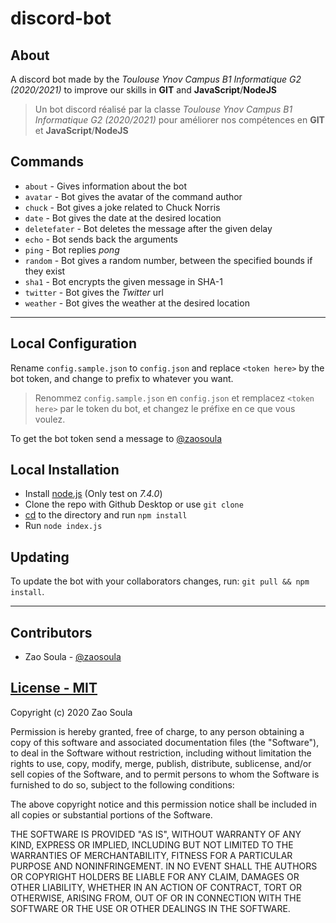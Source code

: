 # discord-bot
## About

A discord bot made by the *Toulouse Ynov Campus B1 Informatique G2 (2020/2021)* to improve our skills in **GIT** and **JavaScript**/**NodeJS** 

>Un bot discord réalisé par la classe *Toulouse Ynov Campus B1 Informatique G2
>(2020/2021)* pour améliorer nos compétences en **GIT** et **JavaScript**/**NodeJS**

## Commands
- `about` - Gives information about the bot
- `avatar` - Bot gives the avatar of the command author
- `chuck` - Bot gives a joke related to Chuck Norris
- `date` - Bot gives the date at the desired location
- `deletefater` - Bot deletes the message after the given delay
- `echo` - Bot sends back the arguments
- `ping` - Bot replies *pong*
- `random` - Bot gives a random number, between the specified bounds if they exist
- `sha1` - Bot encrypts the given message in SHA-1
- `twitter` - Bot gives the *Twitter* url
- `weather` - Bot gives the weather at the desired location

---

## Local Configuration

Rename `config.sample.json` to `config.json` and replace `<token here>` by the bot token, and change to prefix to whatever you want. 

> Renommez `config.sample.json` en `config.json` et remplacez `<token here>` par
> le token du bot, et changez le préfixe en ce que vous voulez.

To get the bot token send a message to [@zaosoula](https://github.com/zaosoula)

## Local Installation

- Install [node.js](https://nodejs.org/en/) (Only test on *7.4.0*)
- Clone the repo with Github Desktop or use ``git clone``
- [cd](https://en.wikipedia.org/wiki/Cd_%28command%29) to the directory and run `npm install`
- Run `node index.js`

## Updating

To update the bot with your collaborators changes, run: `git pull && npm install`.

---


## Contributors

- Zao Soula  - [@zaosoula](https://github.com/zaosoula)

## [License - MIT](LICENSE)

Copyright (c) 2020 Zao Soula

Permission is hereby granted, free of charge, to any person obtaining a copy
of this software and associated documentation files (the "Software"), to deal
in the Software without restriction, including without limitation the rights
to use, copy, modify, merge, publish, distribute, sublicense, and/or sell
copies of the Software, and to permit persons to whom the Software is
furnished to do so, subject to the following conditions:

The above copyright notice and this permission notice shall be included in all
copies or substantial portions of the Software.

THE SOFTWARE IS PROVIDED "AS IS", WITHOUT WARRANTY OF ANY KIND, EXPRESS OR
IMPLIED, INCLUDING BUT NOT LIMITED TO THE WARRANTIES OF MERCHANTABILITY,
FITNESS FOR A PARTICULAR PURPOSE AND NONINFRINGEMENT. IN NO EVENT SHALL THE
AUTHORS OR COPYRIGHT HOLDERS BE LIABLE FOR ANY CLAIM, DAMAGES OR OTHER
LIABILITY, WHETHER IN AN ACTION OF CONTRACT, TORT OR OTHERWISE, ARISING FROM,
OUT OF OR IN CONNECTION WITH THE SOFTWARE OR THE USE OR OTHER DEALINGS IN THE
SOFTWARE.

